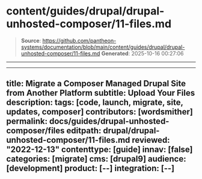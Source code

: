 # content/guides/drupal/drupal-unhosted-composer/11-files.md

> **Source**: https://github.com/pantheon-systems/documentation/blob/main/content/guides/drupal/drupal-unhosted-composer/11-files.md
> **Generated**: 2025-10-16 00:27:06

---

---
title: Migrate a Composer Managed Drupal Site from Another Platform
subtitle: Upload Your Files
description: 
tags: [code, launch, migrate, site, updates, composer]
contributors: [wordsmither]
permalink: docs/guides/drupal-unhosted-composer/files
editpath: drupal/drupal-unhosted-composer/11-files.md
reviewed: "2022-12-13"
contenttype: [guide]
innav: [false]
categories: [migrate]
cms: [drupal9]
audience: [development]
product: [--]
integration: [--]
---

<Partial file="migrate/drupal-addfiles.md" />
